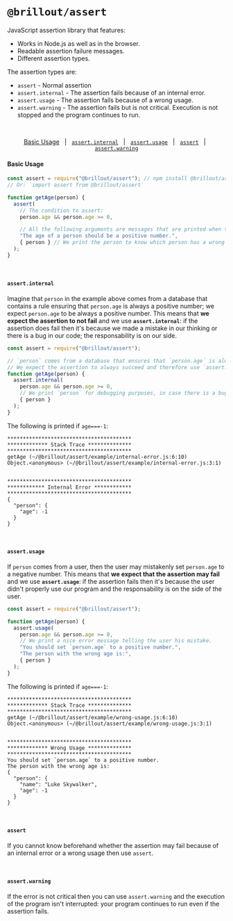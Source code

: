 # `@brillout/assert`

JavaScript assertion library that features:

- Works in Node.js as well as in the browser.
- Readable assertion failure messages.
- Different assertion types.

The assertion types are:

- `assert` - Normal assertion
- `assert.internal` - The assertion fails because of an internal error.
- `assert.usage` - The assertion fails because of a wrong usage.
- `assert.warning` - The assertion fails but is not critical. Execution is not stopped and the program continues to run.

&nbsp;

<p align='center'>
<a href="#basic-usage">Basic Usage</a>
&nbsp; | &nbsp;
<a href="#assertinternal"><code>assert.internal</code></a>
&nbsp; | &nbsp;
<a href="#assertusage"><code>assert.usage</code></a>
&nbsp; | &nbsp;
<a href="#assert"><code>assert</code></a>
&nbsp; | &nbsp;
<a href="#assertwarning"><code>assert.warning</code></a>
</p>

#### Basic Usage

```js
const assert = require("@brillout/assert"); // npm install @brillout/assert
// Or: `import assert from @brillout/assert`

function getAge(person) {
  assert(
    // The condition to assert:
    person.age && person.age >= 0,

    // All the following arguments are messages that are printed when the condition fails.
    "The age of a person should be a positive number.",
    { person } // We print the person to know which person has a wrong age value.
  );
}
```

<br/>

#### `assert.internal`

Imagine that `person` in the example above
comes from a database that contains a rule ensuring
that `person.age` is always a positive number;
we expect `person.age` to be always a positive number.
This means that **we expect the assertion to not fail** and we use **`assert.internal`**:
if the assertion does fail then it's because we made a mistake in our thinking or there is a bug in our code;
the responsability is on our side.

```js
const assert = require("@brillout/assert");

// `person` comes from a database that ensures that `person.age` is always a positive number.
// We expect the assertion to always succeed and therefore use `assert.internal`.
function getAge(person) {
  assert.internal(
    person.age && person.age >= 0,
    // We print `person` for debugging purposes, in case there is a bug and the assertion does fail.
    { person }
  );
}
```

The following is printed if `age===-1`:

```
****************************************
************* Stack Trace **************
****************************************
getAge (~/@brillout/assert/example/internal-error.js:6:10)
Object.<anonymous> (~/@brillout/assert/example/internal-error.js:3:1)


****************************************
************ Internal Error ************
****************************************
{
  "person": {
    "age": -1
  }
}
```

<br/>

#### `assert.usage`

If `person` comes from a user,
then the user may mistakenly set `person.age` to a negative number.
This means that **we expect that the assertion may fail** and we use **`assert.usage`**:
if the assertion fails then it's because the user didn't properly use our program and
the responsability is on the side of the user.

```js
const assert = require("@brillout/assert");

function getAge(person) {
  assert.usage(
    person.age && person.age >= 0,
    // We print a nice error message telling the user his mistake.
    "You should set `person.age` to a positive number.",
    "The person with the wrong age is:",
    { person }
  );
}
```

The following is printed if `age===-1`:

```
****************************************
************* Stack Trace **************
****************************************
getAge (~/@brillout/assert/example/wrong-usage.js:6:10)
Object.<anonymous> (~/@brillout/assert/example/wrong-usage.js:3:1)


****************************************
************* Wrong Usage **************
****************************************
You should set `person.age` to a positive number.
The person with the wrong age is:
{
  "person": {
    "name": "Luke Skywalker",
    "age": -1
  }
}
```

<br/>

#### `assert`

If you cannot know beforehand whether the assertion may fail because of an internal error or a wrong usage then use `assert`.

<br/>

#### `assert.warning`

If the error is not critical then you can use `assert.warning` and the execution of the program isn't interrupted: your program continues to run even if the assertion fails.

<br/>
<br/>
